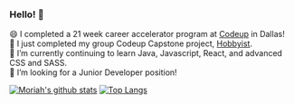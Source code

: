### Hello! 👋
😄 I completed a 21 week career accelerator program at <a href="https://codeup.com/" target="_blank">Codeup</a> in Dallas!
<br>
🔭 I just completed my group Codeup Capstone project, <a href="https://hobbyist-app.xyz" target="_blank">Hobbyist</a>.
<br>
🌱 I’m currently continuing to learn Java, Javascript, React, and advanced CSS and SASS.
<br>
👯 I’m looking for a Junior Developer position!

[![Moriah's github stats](https://github-readme-stats.vercel.app/api?username=moriahhumphries&theme=radical&show_icons=true)](https://github.com/anuraghazra/github-readme-stats) 
[![Top Langs](https://github-readme-stats.vercel.app/api/top-langs/?username=moriahhumphries&theme=radical&show_icons=true)](https://github.com/anuraghazra/github-readme-stats)






<!--
**moriahhumphries/moriahhumphries** is a ✨ _special_ ✨ repository because its `README.md` (this file) appears on your GitHub profile.
Here are some ideas to get you started:
- 🔭 I’m currently working on ...
- 🌱 I’m currently learning ...
- 👯 I’m looking to collaborate on ...
- 🤔 I’m looking for help with ...
- 💬 Ask me about ...
- 📫 How to reach me: ...
- 😄 Pronouns: ...
- ⚡ Fun fact: ...
-->
